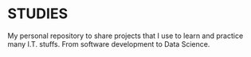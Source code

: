 # STUDIES
My personal repository to share projects that I use to learn and practice many I.T. stuffs. From software development to Data Science.
